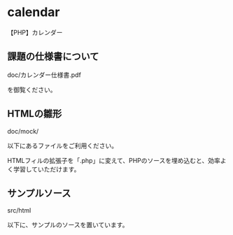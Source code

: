 # calendar
【PHP】カレンダー

## 課題の仕様書について

doc/カレンダー仕様書.pdf

を御覧ください。

## HTMLの雛形

doc/mock/

以下にあるファイルをご利用ください。

HTMLフィルの拡張子を「.php」に変えて、PHPのソースを埋め込むと、効率よく学習していただけます。

## サンプルソース

src/html

以下に、サンプルのソースを置いています。
